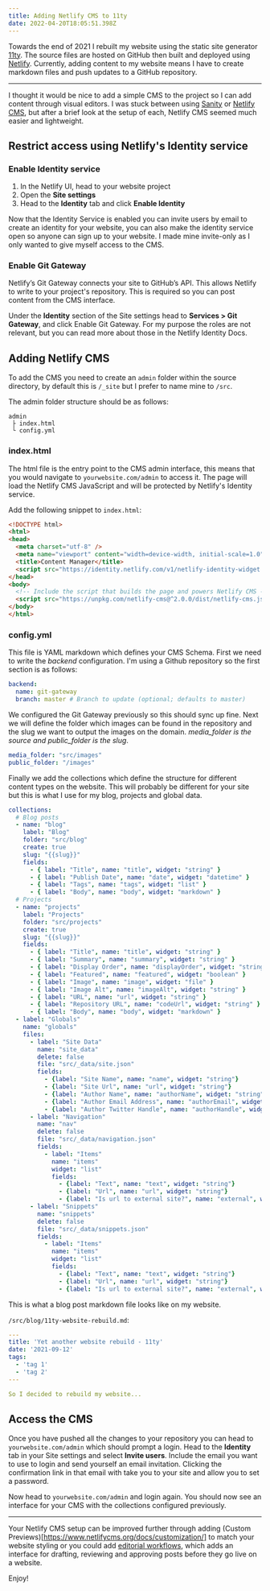 ```yaml
---
title: Adding Netlify CMS to 11ty
date: 2022-04-20T18:05:51.398Z
---
```

Towards the end of 2021 I rebuilt my website using the static site generator [11ty](https://www.11ty.dev/docs/). The source files are hosted on GitHub then built and deployed using [Netlify](https://www.netlify.com/). Currently, adding content to my website means I have to create markdown files and push updates to a GitHub repository. 

---

I thought it would be nice to add a simple CMS to the project so I can add content through visual editors. I was stuck between using [Sanity](https://www.sanity.io/) or [Netlify CMS](https://www.netlifycms.org/), but after a brief look at the setup of each, Netlify CMS seemed much easier and lightweight.

## Restrict access using Netlify's Identity service

### Enable Identity service

1. In the Netlify UI, head to your website project
2. Open the **Site settings**
3. Head to the **Identity** tab and click **Enable Identity**

Now that the Identity Service is enabled you can invite users by email to create an identity for your website, you can also make the identity service open so anyone can sign up to your website. I made mine invite-only as I only wanted to give myself access to the CMS.

### Enable Git Gateway

Netlify’s Git Gateway connects your site to GitHub’s API. This allows Netlify to write to your project's repository. This is required so you can post content from the CMS interface.

Under the **Identity** section of the Site settings head to **Services > Git Gateway**, and click Enable Git Gateway. For my purpose the roles are not relevant, but you can read more about those in the Netlify Identity Docs.

## Adding Netlify CMS

To add the CMS you need to create an `admin` folder within the source directory, by default this is `/_site` but I prefer to name mine to `/src`.

The admin folder structure should be as follows:

```
admin
 ├ index.html
 └ config.yml
```

### index.html

The html file is the entry point to the CMS admin interface, this means that you would navigate to `yourwebsite.com/admin` to access it. The page will load the Netlify CMS JavaScript and will be protected by Netlify's Identity service. 

Add the following snippet to `index.html`:

```html
<!DOCTYPE html>
<html>
<head>
  <meta charset="utf-8" />
  <meta name="viewport" content="width=device-width, initial-scale=1.0" />
  <title>Content Manager</title>
  <script src="https://identity.netlify.com/v1/netlify-identity-widget.js"></script>
</head>
<body>
  <!-- Include the script that builds the page and powers Netlify CMS -->
  <script src="https://unpkg.com/netlify-cms@^2.0.0/dist/netlify-cms.js"></script>
</body>
</html>
```

### config.yml

This file is YAML markdown which defines your CMS Schema. First we need to write the *backend* configuration. I'm using a Github repository so the first section is as follows:

```yaml
backend:
  name: git-gateway
  branch: master # Branch to update (optional; defaults to master)
```

We configured the Git Gateway previously so this should sync up fine. Next we will define the folder which images can be found in the repository and the slug we want to output the images on the domain. *media_folder is the source and public_folder is the slug*.


```yaml
media_folder: "src/images"
public_folder: "/images"
```

Finally we add the collections which define the structure for different content types on the website. This will probably be different for your site but this is what I use for my blog, projects and global data.

```yaml
collections:
  # Blog posts
  - name: "blog"
    label: "Blog"
    folder: "src/blog"
    create: true
    slug: "{{slug}}"
    fields:
      - { label: "Title", name: "title", widget: "string" }
      - { label: "Publish Date", name: "date", widget: "datetime" }
      - { label: "Tags", name: "tags", widget: "list" }
      - { label: "Body", name: "body", widget: "markdown" }
  # Projects
  - name: "projects"
    label: "Projects"
    folder: "src/projects"
    create: true
    slug: "{{slug}}"
    fields:
      - { label: "Title", name: "title", widget: "string" }
      - { label: "Summary", name: "summary", widget: "string" }
      - { label: "Display Order", name: "displayOrder", widget: "string" }
      - { label: "Featured", name: "featured", widget: "boolean" }
      - { label: "Image", name: "image", widget: "file" }
      - { label: "Image Alt", name: "imageAlt", widget: "string" }
      - { label: "URL", name: "url", widget: "string" }
      - { label: "Repository URL", name: "codeUrl", widget: "string" }
      - { label: "Body", name: "body", widget: "markdown" }
  - label: "Globals"
    name: "globals"
    files:
      - label: "Site Data"
        name: "site_data"
        delete: false
        file: "src/_data/site.json"
        fields:
          - {label: "Site Name", name: "name", widget: "string"}
          - {label: "Site Url", name: "url", widget: "string"}
          - {label: "Author Name", name: "authorName", widget: "string"}
          - {label: "Author Email Address", name: "authorEmail", widget: "string"}
          - {label: "Author Twitter Handle", name: "authorHandle", widget: "string", required: false}
      - label: "Navigation"
        name: "nav"
        delete: false
        file: "src/_data/navigation.json"
        fields:
          - label: "Items"
            name: "items"
            widget: "list"
            fields:
              - {label: "Text", name: "text", widget: "string"}
              - {label: "Url", name: "url", widget: "string"}
              - {label: "Is url to external site?", name: "external", widget: "boolean", required: false}
      - label: "Snippets"
        name: "snippets"
        delete: false
        file: "src/_data/snippets.json"
        fields:
          - label: "Items"
            name: "items"
            widget: "list"
            fields:
              - {label: "Text", name: "text", widget: "string"}
              - {label: "Url", name: "url", widget: "string"}
              - {label: "Is url to external site?", name: "external", widget: "boolean", required: false}
```

This is what a blog post markdown file looks like on my website.

`/src/blog/11ty-website-rebuild.md`:

```yaml
---
title: 'Yet another website rebuild - 11ty'
date: '2021-09-12'
tags:
  - 'tag 1'
  - 'tag 2'
---

So I decided to rebuild my website...
```

## Access the CMS

Once you have pushed all the changes to your repository you can head to `yourwebsite.com/admin` which should prompt a login. Head to the **Identity** tab in your Site settings and select **Invite users**. Include the email you want to use to login and send yourself an email invitation. Clicking the confirmation link in that email with take you to your site and allow you to set a password.

Now head to `yourwebsite.com/admin` and login again. You should now see an interface for your CMS with the collections configured previously.

---

Your Netlify CMS setup can be improved further through adding (Custom Previews)[https://www.netlifycms.org/docs/customization/] to match your website styling or you could add [editorial workflows](https://www.netlifycms.org/docs/configuration-options/#publish-mode), which adds an interface for drafting, reviewing and approving posts before they go live on a website.

Enjoy!